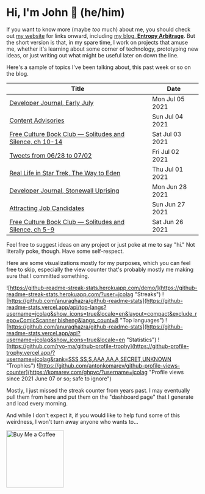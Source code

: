 # Hi, I'm John 👋 (he/him)

If you want to know more (maybe *too* much) about me, you should check out [my website](https://john.colagioia.net/) for links onward, including [my blog, **Entropy Arbitrage**](https://john.colagioia.net/blog).  But the short version is that, in my spare time, I work on projects that amuse me, whether it's learning about some corner of technology, prototyping new ideas, or just writing out what might be useful later on down the line.

Here's a sample of topics I've been talking about, this past week or so on the blog.

|Title|Date|
|-----|-------|
|[Developer Journal, Early July](https://john.colagioia.net/blog/2021/07/05/july.html)|Mon Jul 05 2021|
|[Content Advisories](https://john.colagioia.net/blog/2021/07/04/advisory.html)|Sun Jul 04 2021|
|[Free Culture Book Club — Solitudes and Silence, ch 10-14](https://john.colagioia.net/blog/2021/07/03/solitudes3.html)|Sat Jul 03 2021|
|[Tweets from 06/28 to 07/02](https://john.colagioia.net/blog/media/2021/07/02/week.html)|Fri Jul 02 2021|
|[Real Life in Star Trek, The Way to Eden](https://john.colagioia.net/blog/2021/07/01/eden.html)|Thu Jul 01 2021|
|[Developer Journal, Stonewall Uprising](https://john.colagioia.net/blog/2021/06/28/stonewall.html)|Mon Jun 28 2021|
|[Attracting Job Candidates](https://john.colagioia.net/blog/2021/06/27/hiring.html)|Sun Jun 27 2021|
|[Free Culture Book Club — Solitudes and Silence, ch 5-9](https://john.colagioia.net/blog/2021/06/26/solitudes2.html)|Sat Jun 26 2021|

Feel free to suggest ideas on any project or just poke at me to say "hi." Not literally poke, though. Have some self-respect.

Here are some visualizations mostly for my purposes, which you can feel free to skip, especially the view counter that's probably mostly me making sure that I committed something.

![https://github-readme-streak-stats.herokuapp.com/demo/](https://github-readme-streak-stats.herokuapp.com/?user=jcolag "Streaks")
![https://github.com/anuraghazra/github-readme-stats](https://github-readme-stats.vercel.app/api/top-langs?username=jcolag&show_icons=true&locale=en&layout=compact&exclude_repo=ComicScanner,bisheng&langs_count=8 "Top languages")
![https://github.com/anuraghazra/github-readme-stats](https://github-readme-stats.vercel.app/api?username=jcolag&show_icons=true&locale=en "Statistics")
![https://github.com/ryo-ma/github-profile-trophy](https://github-profile-trophy.vercel.app/?username=jcolag&rank=SSS,SS,S,AAA,AA,A,SECRET,UNKNOWN "Trophies")
![https://github.com/antonkomarev/github-profile-views-counter](https://komarev.com/ghpvc/?username=jcolag "Profile views since 2021 June 07 or so; safe to ignore")

Mostly, I just missed the streak counter from years past.  I may eventually pull them from here and put them on the "dashboard page" that I generate and load every morning.

And while I don't expect it, if you would like to help fund some of this weirdness, I won't turn away anyone who wants to...

[<img src="https://cdn.buymeacoffee.com/buttons/v2/default-yellow.png" alt="Buy Me a Coffee" width="150px"/>](https://www.buymeacoffee.com/jcolag)
